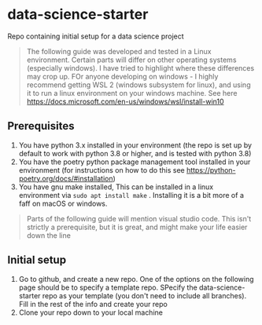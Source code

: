 # data-science-starter
Repo containing initial setup for a data science project

> The following guide was developed and tested in a Linux environment. Certain parts will differ on other operating systems (especially windows). I have tried to highlight where these differences may crop up. FOr anyone developing on windows - I highly recommend getting WSL 2 (windows subsystem for linux), and using it to run a linux environment on your windows machine. See here <https://docs.microsoft.com/en-us/windows/wsl/install-win10>

## Prerequisites
1. You have python 3.x installed in your environment (the repo is set up by default to work with python 3.8 or higher, and is tested with python 3.8)
2. You have the poetry python package management tool installed in your environment (for instructions on how to do this see <https://python-poetry.org/docs/#installation>)
3. You have gnu make installed, This can be installed in a linux environment via `sudo apt install make` . Installing it is a bit more of a faff on macOS or windows.
   
> Parts of the following guide will mention visual studio code. This isn't strictly a prerequisite, but it is great, and might make your life easier down the line

## Initial setup
1. Go to github, and create a new repo. One of the options on the following page should be to specify a template repo. SPecify the data-science-starter repo as your template (you don't need to include all branches). Fill in the rest of the info and create your repo
2. Clone your repo down to your local machine
